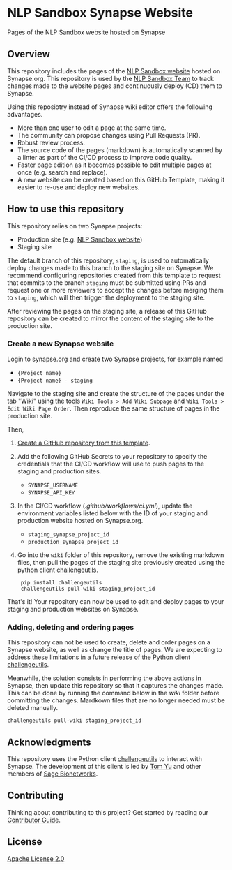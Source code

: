# NLP Sandbox Synapse Website

Pages of the NLP Sandbox website hosted on Synapse

## Overview

This repository includes the pages of the [NLP Sandbox website] hosted on
Synapse.org. This repository is used by the [NLP Sandbox Team] to track changes
made to the website pages and continuously deploy (CD) them to Synapse.

Using this reposiotry instead of Synapse wiki editor offers the following
advantages.

- More than one user to edit a page at the same time.
- The community can propose changes using Pull Requests (PR).
- Robust review process.
- The source code of the pages (markdown) is automatically scanned by a linter
  as part of the CI/CD process to improve code quality.
- Faster page edition as it becomes possible to edit multiple pages at once
  (e.g. search and replace).
- A new website can be created based on this GitHub Template, making it easier
  to re-use and deploy new websites.

## How to use this repository

This repository relies on two Synapse projects:

- Production site (e.g. [NLP Sandbox website])
- Staging site

The default branch of this repository, `staging`, is used to automatically
deploy changes made to this branch to the staging site on Synapse. We recommend
configuring repositories created from this template to request that commits
to the branch `staging` must be submitted using PRs and request one or more
reviewers to accept the changes before merging them to `staging`, which will
then trigger the deployment to the staging site.

After reviewing the pages on the staging site, a release of this GitHub
repository can be created to mirror the content of the staging site to the
production site.

### Create a new Synapse website

Login to synapse.org and create two Synapse projects, for example named

- `{Project name}`
- `{Project name} - staging`

Navigate to the staging site and create the structure of the pages under the
tab "Wiki" using the tools `Wiki Tools > Add Wiki Subpage` and
`Wiki Tools > Edit Wiki Page Order`. Then reproduce the same structure of pages
in the production site.

Then,

1. [Create a GitHub repository from this template].
2. Add the following GitHub Secrets to your repository to specify the
   credentials that the CI/CD workflow will use to push pages to the staging
   and production sites.
   - `SYNAPSE_USERNAME`
   - `SYNAPSE_API_KEY`
3. In the CI/CD workflow (*.github/workflows/ci.yml*), update the environment
   variables listed below with the ID of your staging and production website
   hosted on Synapse.org.
   - `staging_synapse_project_id`
   - `production_synapse_project_id`
4. Go into the `wiki` folder of this repository, remove the existing markdown
   files, then pull the pages of the staging site previously created using the
   python client [challengeutils].

        pip install challengeutils
        challengeutils pull-wiki staging_project_id

That's it! Your repository can now be used to edit and deploy pages to your
staging and production websites on Synapse.

### Adding, deleting and ordering pages

This repository can not be used to create, delete and order pages on a Synapse
website, as well as change the title of pages. We are expecting to address
these limitations in a future release of the Python client [challengeutils].

Meanwhile, the solution consists in performing the above actions in Synapse,
then update this repository so that it captures the changes made. This can be
done by running the command below in the *wiki* folder before committing the
changes. Mardkown files that are no longer needed must be deleted manually.

    challengeutils pull-wiki staging_project_id

## Acknowledgments

This repository uses the Python client [challengeutils] to interact with
Synapse. The development of this client is led by [Tom Yu] and other members of
[Sage Bionetworks].

## Contributing

Thinking about contributing to this project? Get started by reading our
[Contributor Guide](CONTRIBUTING.md).

## License

[Apache License 2.0]

<!-- Links -->

[NLP Sandbox website]: https://www.synapse.org/#!Synapse:syn22277123
[NLP Sandbox Staging website]: https://www.synapse.org/#!Synapse:syn22277124
[NLP Sandbox Team]: https://github.com/orgs/nlpsandbox/people
[GitHub issue]: https://github.com/nlpsandbox/nlpsandbox-website-synapse/issues/new/choose
[Apache License 2.0]: https://github.com/elixir-cloud-aai/foca/blob/dev/LICENSE
[Create a GitHub repository from this template]: https://github.com/nlpsandbox/nlpsandbox-website-synapse/generate
[CI/CD workflow]: .github/workflows/ci.yml
[challengeutils]: https://github.com/Sage-Bionetworks/challengeutils
[Tom Yu]: https://github.com/thomasyu888
[Sage Bionetworks]: https://sagebionetworks.org/
